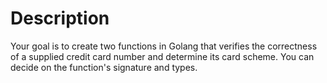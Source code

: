 # Description

Your goal is to create two functions in Golang that verifies the correctness of a supplied credit card number and determine its card scheme. You can decide on the function's signature and types. 
